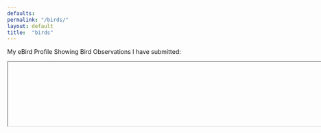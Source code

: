 ```yaml
---
defaults:
permalink: "/birds/"
layout: default
title:  "birds"
---
```


My eBird Profile Showing Bird Observations I have submitted:  

<iframe style="position: absolute; width: 95%; src="http://ebird.org/ebird/profile/NDk4NDUz/world" onload="this.height=screen.height;"></iframe>
